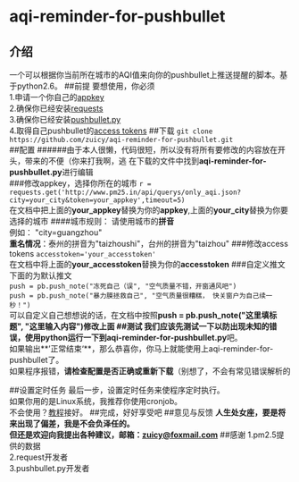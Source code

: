 # aqi-reminder-for-pushbullet
## 介绍
一个可以根据你当前所在城市的AQI值来向你的pushbullet上推送提醒的脚本。基于python2.6。
##前提
要想使用，你必须  
1.申请一个你自己的[appkey](http://pm25.in/api_doc)  
2.确保你已经安装[requests](https://pypi.python.org/pypi/requests/2.7.0)  
3.确保你已经安装[pushbullet.py](https://pypi.python.org/pypi/pushbullet.py)  
4.取得自己pushbullet的[access tokens](https://www.pushbullet.com/)
##下载
```git clone https://github.com/zuicy/aqi-reminder-for-pushbullet.git```  
##配置
######由于本人很懒，代码很短，所以没有将所有要修改的内容放在开头，带来的不便（你来打我啊，逃
在下载的文件中找到**aqi-reminder-for-pushbullet.py**进行编辑  
###修改appkey，选择你所在的城市
```r = requests.get('http://www.pm25.in/api/querys/only_aqi.json?city=your_city&token=your_appkey',timeout=5)```  
在文档中把上面的**your_appkey**替换为你的**appkey**,上面的**your_city**替换为你要选择的城市
####城市规则：
请使用城市的**拼音**  
例如： "city=guangzhou"  
**重名情况**：泰州的拼音为"taizhoushi"，台州的拼音为"taizhou"
###修改access tokens
```accesstoken='your_accesstoken'```  
在文档中将上面的**your_accesstoken**替换为你的**accesstoken**
###自定义推文
下面的为默认推文  
`push = pb.push_note("冻死自己（误", "空气质量不错，开窗通风吧")`  
`push = pb.push_note("暴力膜拯救自己", "空气质量很糟糕， 快关窗户为自己续一秒！")`  
可以自定义自己想想说的话，在文档中按照**push = pb.push_note("这里填标题", "这里输入内容")**修改上面
##测试
我们应该先测试一下以防出现未知的错误，使用python运行一下到**aqi-reminder-for-pushbullet.py**吧。  
如果输出**’正常结束‘**，那么恭喜你，你马上就能使用上aqi-reminder-for-pushbullet了。  
如果程序报错，**请检查配置是否正确或重新下载**（别想了，不会有常见错误解析的

##设置定时任务
最后一步，设置定时任务来使程序定时执行。  
如果你用的是Linux系统，我推荐你使用cronjob。  
不会使用？[教程](https://linux.cn/article-4924-1.html)接好。
##完成，好好享受吧
##意见与反馈
**人生处女座，要是将来出现了偏差，我是不会负泽任的。**  
**但还是欢迎向我提出各种建议，邮箱：zuicy@foxmail.com**
##感谢
1.pm2.5提供的数据  
2.request开发者  
3.pushbullet.py开发者
